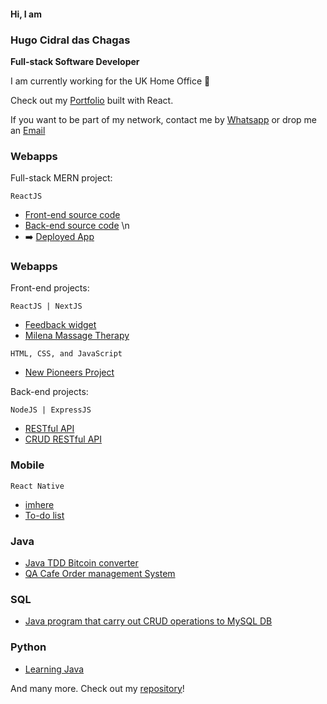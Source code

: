 #### Hi, I am ####
### Hugo Cidral das Chagas ###
__Full-stack Software Developer__

I am currently working for the UK Home Office 🏴󠁧󠁢󠁥󠁮󠁧󠁿

Check out my [Portfolio](https://www.hugochagas.co.uk/) built with React.

If you want to be part of my network, contact me by [Whatsapp]( https://wa.me/447450599950) or drop me an [Email](mailto:hugochagasuk@gmail.com)

### Webapps ###

Full-stack MERN project:

```
ReactJS
```

* [Front-end source code](https://github.com/h-chagas/mern-recipe-app-front-end)
* [Back-end source code](https://github.com/h-chagas/mern-recipe-app-back-end) \n
* ➡️ [Deployed App](https://mern-recipe-app-zw2r.onrender.com/)


### Webapps ###

Front-end projects:

```
ReactJS | NextJS
```

* [Feedback widget](https://feedback-widget-wine.vercel.app/)
* [Milena Massage Therapy](https://milenamassagetherapy.co.uk/)

```
HTML, CSS, and JavaScript
```

* [New Pioneers Project](https://www.newpioneersproject.co.uk/)


Back-end projects:

```
NodeJS | ExpressJS
```
* [RESTful API](https://github.com/h-chagas/node_restful_api)
* [CRUD RESTful API](https://github.com/h-chagas/myrestfulapi)

### Mobile ###

```
React Native
```

* [imhere](https://github.com/h-chagas/imhere)
* [To-do list](https://github.com/h-chagas/to-do-list-react-ignite-challenge-01)


### Java ###

* [Java TDD Bitcoin converter](https://github.com/h-chagas/java-tdd-bitcoinconverter)
* [QA Cafe Order management System](https://github.com/h-chagas/qa_cafe)

### SQL ###

* [Java program that carry out CRUD operations to MySQL DB](https://github.com/h-chagas/java_sql)


### Python ###

* [Learning Java](https://github.com/h-chagas/python_practicing)


And many more. Check out my [repository](https://github.com/h-chagas?tab=repositories)!

